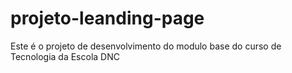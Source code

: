 # projeto-leanding-page
Este é o projeto de desenvolvimento do modulo base do curso de Tecnologia da Escola DNC
